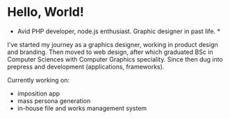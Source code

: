 # Hello, World!

* Avid PHP developer, node.js enthusiast. Graphic designer in past life. *

I've started my journey as a graphics designer, working in product design and branding. Then moved to web design, after which graduated BSc in Computer Sciences with Computer Graphics speciality. Since then dug into prepress and development (applications, frameworks).


Currently working on:
* imposition app
* mass persona generation
* in-house file and works management system
